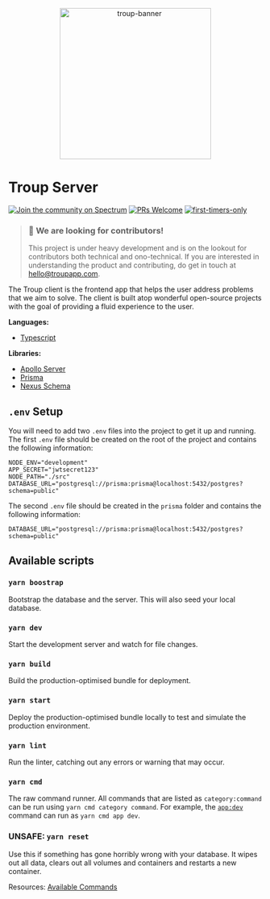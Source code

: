 <p align="center"><img src="https://repository-images.githubusercontent.com/259775937/548b6b00-9a47-11ea-864f-a6d905f657c6" alt="troup-banner" width="300" /></p>

# Troup Server

[![Join the community on Spectrum](https://withspectrum.github.io/badge/badge.svg)](https://spectrum.chat/troup) [![PRs Welcome](https://img.shields.io/badge/PRs-welcome-brightgreen.svg?style=flat)](http://makeapullrequest.com) [![first-timers-only](https://img.shields.io/badge/first--timers--only-friendly-blue.svg?style=flat)](https://www.firsttimersonly.com/)

> ### 📢 We are looking for contributors!
>
> This project is under heavy development and is on the lookout for contributors both technical and ono-technical. If you are interested in understanding the product and contributing, do get in touch at hello@troupapp.com.

The Troup client is the frontend app that helps the user address problems that we aim to solve. The client is built atop wonderful open-source projects with the goal of providing a fluid experience to the user.

**Languages:**

-   [Typescript][typescript]

**Libraries:**

-   [Apollo Server][apollo-server]
-   [Prisma][prisma]
-   [Nexus Schema][nexus-schema]

## `.env` Setup

You will need to add two `.env` files into the project to get it up and running. The first `.env` file should be created on the root of the project and contains the following information:

```
NODE_ENV="development"
APP_SECRET="jwtsecret123"
NODE_PATH="./src"
DATABASE_URL="postgresql://prisma:prisma@localhost:5432/postgres?schema=public"
```

The second `.env` file should be created in the `prisma` folder and contains the following information:

```
DATABASE_URL="postgresql://prisma:prisma@localhost:5432/postgres?schema=public"
```

## Available scripts

### `yarn boostrap`

Bootstrap the database and the server. This will also seed your local database.

### `yarn dev`

Start the development server and watch for file changes.

### `yarn build`

Build the production-optimised bundle for deployment.

### `yarn start`

Deploy the production-optimised bundle locally to test and simulate the production environment.

### `yarn lint`

Run the linter, catching out any errors or warning that may occur.

### `yarn cmd`

The raw command runner. All commands that are listed as `category:command` can be run using `yarn cmd category command`.
For example, the [`app:dev`][app-dev] command can run as `yarn cmd app dev`.

### UNSAFE: `yarn reset`

Use this if something has gone horribly wrong with your database. It wipes out all data, clears out all volumes and containers and restarts a new container.

Resources: [Available Commands][commands]

[typescript]: https://www.typescriptlang.org/
[apollo-server]: https://www.apollographql.com/docs/apollo-server
[prisma]: https://www.prisma.io
[nexus-schema]: https://github.com/graphql-nexus/schema
[commands]: https://github.com/troup-io/troup-server/blob/master/cmd/COMMANDS.ts
[app-dev]: https://github.com/troup-io/troup-server/blob/master/cmd/COMMANDS.ts#L45
